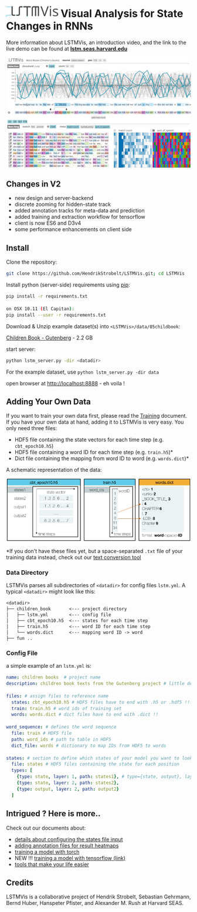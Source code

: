 # ![](docs/img/logo_sm.png) Visual Analysis for State Changes in RNNs

More information about LSTMVis, an introduction video, and the link to the live demo can be found at **[lstm.seas.harvard.edu](http://lstm.seas.harvard.edu)**

<div style='text-align:center'>
<img src="docs/img/teaser_V2.png" />
</div>

## Changes in V2
- new design and server-backend
- discrete zooming for hidden-state track
- added annotation tracks for meta-data and prediction
- added training and extraction workflow for tensorflow
- client is now ES6 and D3v4
- some performance enhancements on client side



## Install

Clone the repository:

```bash
git clone https://github.com/HendrikStrobelt/LSTMVis.git; cd LSTMVis
```

Install python (server-side) requirements using [pip](https://pip.pypa.io/en/stable/installing/):

```bash
pip install -r requirements.txt

on OSX 10.11 (El Capitan):
pip install --user -r requirements.txt
```

<!--Install [bower](https://bower.io/) (client side) requirements:

```bash
cd client; bower install; cd ..
```-->

Download & Unzip example dataset(s) into `<LSTMVis>/data/05childbook`:

[Children Book - Gutenberg](https://drive.google.com/file/d/0B542UFSlrvMjMHcxWHluNzh3clU/view?usp=sharing) - 2.2 GB


start server:

```bash
python lstm_server.py -dir <datadir>
```

For the example dataset, use `python lstm_server.py -dir data`

open browser at [http://localhost:8888](http://localhost:8888/client/index.html) - eh voila !


## Adding Your Own Data

If you want to train your own data first, please read the [Training](docs/chapter/train.md) document. If you have your own data at hand, adding it to LSTMVis is very easy. You only need three files:

* HDF5 file containing the state vectors for each time step (e.g. `cbt_epoch10.h5`)
* HDF5 file containing a word ID for each time step (e.g. `train.h5`)*
* Dict file containing the mapping from word ID to word (e.g. `words.dict`)*

A schematic representation of the data:

![Data Format](docs/img/docu_data.png)


*If you don't have these files yet, but a space-separated `.txt` file of your training data instead, check out our [text conversion tool](docs/chapter/tools.md#convert-.txt-to-.h5-and-.dict)


### Data Directory
LSTMVis parses all subdirectories of `<datadir>` for config files `lstm.yml`.
A typical `<datadir>` might look like this:

```
<datadir>
├── children_book  		<--- project directory
│   ├── lstm.yml 		<--- config file
│   ├── cbt_epoch10.h5 	<--- states for each time step
│   ├── train.h5 		<--- word ID for each time step
│   └── words.dict 		<--- mapping word ID -> word
├── fun .. 
```


### Config File

a simple example of an `lstm.yml` is:

```yaml
name: children books  # project name
description: children book texts from the Gutenberg project # little description

files: # assign files to reference name
  states: cbt_epoch10.h5 # HDF5 files have to end with .h5 or .hdf5 !!!
  train: train.h5 # word ids of training set
  words: words.dict # dict files have to end with .dict !!

word_sequence: # defines the word sequence
  file: train # HDF5 file
  path: word_ids # path to table in HDF5
  dict_file: words # dictionary to map IDs from HDF5 to words

states: # section to define which states of your model you want to look at
  file: states # HDF5 files containing the state for each position
  types: [
  	{type: state, layer: 1, path: states1}, # type={state, output}, layer=[1..x], path = HDF5 path
	{type: state, layer: 2, path: states2},
  	{type: output, layer: 2, path: output2}
  ]

```

## Intrigued ? Here is more.. 

Check out our documents about:

* [details about configuring the states file input](docs/chapter/config_states.md)
* [adding annotation files for result heatmaps](docs/chapter/meta.md)
* [training a model with torch](docs/chapter/train.md)
* NEW !!! [training a model with tensorflow (link)](https://github.com/sebastianGehrmann/tensorflow-statereader)
* [tools that make your life easier](docs/chapter/tools.md)






## Credits

LSTMVis is a collaborative project of Hendrik Strobelt, Sebastian Gehrmann, Bernd Huber, Hanspeter Pfister, and Alexander M. Rush at Harvard SEAS.
